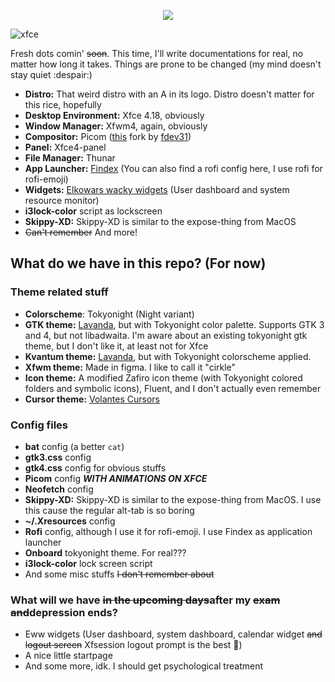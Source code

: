 <p align="center">
  <img src="https://github.com/mehedirm6244/Miserable_Xfce/assets/86041547/52c1ef10-7490-4cfb-8dc5-4a7486b27c8d">
</p>

![xfce](https://github.com/mehedirm6244/Miserable_Xfce/assets/86041547/cb7def2e-3684-442a-85a3-e09b3ac40bd2)


Fresh dots comin' ~~soon~~. This time, I'll write documentations for real, no matter how long it takes. Things are prone to be changed (my mind doesn't stay quiet :despair:)

- **Distro:** That weird distro with an A in its logo. Distro doesn't matter for this rice, hopefully
- **Desktop Environment:** Xfce 4.18, obviously
- **Window Manager:** Xfwm4, again, obviously
- **Compositor:** Picom ([this](https://github.com/fdev31/picom/tree/animation-pr) fork by [fdev31](https://github.com/fdev31))
- **Panel:** Xfce4-panel
- **File Manager:** Thunar
- **App Launcher:** [Findex](https://github.com/mdgaziur/findex) (You can also find a rofi config here, I use rofi for rofi-emoji)
- **Widgets:** [Elkowars wacky widgets](https://github.com/elkowar/eww) (User dashboard and system resource monitor)
- **i3lock-color** script as lockscreen
- **Skippy-XD:** Skippy-XD is similar to the expose-thing from MacOS
- ~~Can't remember~~ And more!

## What do we have in this repo? (For now)

### Theme related stuff
- **Colorscheme**: Tokyonight (Night variant)
- **GTK theme:** [Lavanda](https://github.com/vinceliuice/Lavanda-gtk-theme), but with Tokyonight color palette. Supports GTK 3 and 4, but not libadwaita. I'm aware about an existing tokyonight gtk theme, but I don't like it, at least not for Xfce
- **Kvantum theme:** [Lavanda](https://github.com/vinceliuice/Lavanda-kde/tree/main/Kvantum), but with Tokyonight colorscheme applied.
- **Xfwm theme:** Made in figma. I like to call it "cirkle"
- **Icon theme:** A modified Zafiro icon theme (with Tokyonight colored folders and symbolic icons), Fluent, and I don't actually even remember
- **Cursor theme:** [Volantes Cursors](https://www.gnome-look.org/p/1356095/)

### Config files
- **bat** config (a better `cat`)
- **gtk3.css** config
- **gtk4.css** config for obvious stuffs
- **Picom** config **_WITH ANIMATIONS ON XFCE_**
- **Neofetch** config
- **Skippy-XD:** Skippy-XD is similar to the expose-thing from MacOS. I use this cause the regular alt-tab is so boring
- **~/.Xresources** config
- **Rofi** config, although I use it for rofi-emoji. I use Findex as application launcher
- **Onboard** tokyonight theme. For real???
- **i3lock-color** lock screen script
- And some misc stuffs ~~I don't remember about~~

### What will we have ~~in the upcoming days~~after my  ~~exam and~~depression ends?

- Eww widgets (User dashboard, system dashboard, calendar widget ~~and logout screen~~ Xfsession logout prompt is the best 🥴)
- A nice little startpage
- And some more, idk. I should get psychological treatment
